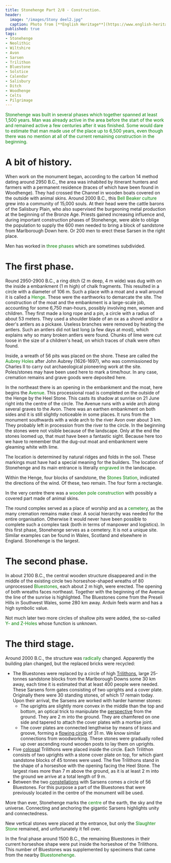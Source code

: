 ```yaml
---
title: Stonehenge Part 2/8 - Construction.
header:
  image: "/images/Stony deel2.jpg"
  caption: Photo from [**English Heritage**](https://www.english-heritage.org.uk)
published: true
tags:
- Stonehenge
- Neolithic
- Wiltshire
- Avon
- Sarsen
- Trilithon
- Bluestone
- Solstice
- Calendar
- Salisbury
- Ditch
- Woodhenge
- Celts
- Pilgrimage
---
```


<span style="color: green;">Stonehenge was built in several phases which together spanned at least 1,500 years. Man was already active in the area before the start of the work and remained active a few centuries after it was finished. Some would dare to estimate that man made use of the place up to 6,500 years, even though there was no mention at all of the current remaining construction in the beginning.
</span>

# A bit of history. 
When work on the monument began, according to the carbon 14 method dating around 2950 B.C., the area was inhabited by itinerant hunters and farmers with a permanent residence (traces of which have been found in Woodhenge). They had crossed the Channel in wooden boats covered on the outside with animal skins. Around 2000 B.C., this <span style="color: green;">Bell Beaker culture</span> grew into a community of 15,000 souls. At their head were the cattle barons of the Salisbury Plain, who also supervised the burgeoning metal production at the beginning of the Bronze Age. Priests gained increasing influence and, during important construction phases of Stonehenge, were able to oblige the population to supply the 600 men needed to bring a block of sandstone from Marlborough Down here. Or 200 men to erect these Sarsen in the right place.

Men has worked in <span style="color: green;">three phases</span> which are sometimes subdivided.

# The first phase.
Round 2950-2900 B.C., a ring ditch (2 m deep, 4 m wide) was dug with on the inside a embankment (1 m high) of chalk fragments. This resulted in a circle with a diameter of 106 m. Such a place with a moat and a wall around it is called a <span style="color: green;">Henge</span>. These were the earthworks to demarcate the site. The construction of the moat and the embankment is a large-scale job, accounting for some 6,750 man-hours, possibly involving men, women and children. They first made a long rope and a pin, a circle with a radius of about 53 meters. They used a shoulder blade of an ox as a shovel and/or a deer's antlers as a pickaxe. Useless branches were removed by heating the antlers. Such an antlers did not last long (a few days at most), which explains why so many broken antlers were found. Chunks of lime were cut loose in the size of a children's head, on which traces of chalk were often found. 

Inside, a wreath of 56 pits was placed on the shore. These are called the <span style="color: green;">Aubrey Holes</span> after John Aubrey (1626-1697), who was commissioned by Charles II to carry out archaeological pioneering work at the site. Poles/stones may have been used here to mark a time/hour. In any case, cremation remains and grave goods were deposited here. 

In the northeast there is an opening in the embankment and the moat, here begins the <span style="color: green;">Avenue</span>. This processional road is completed on the outside of the Henge by the Heel Stone. This casts its shadow at sunrise on 21 June right into the centre of the circle. The Avenue runs with a wide arch along several graves to the Avon. There was an earthen embankment on both sides and it is still slightly noticeable in some places. It runs from the monument southwards with a wide arch to the river Avon over about 3 km. They probably left in procession from the river to the circle. In the beginning the stones were not visible because of the landscape. Only at the end the stones loomed up, that must have been a fantastic sight. Because here too we have to remember that the dug-out moat and embankment were gleaming white with lime. 

The location is determined by natural ridges and folds in the soil. These markings must have had a special meaning for the builders. The location of Stonehenge and its main entrance is literally <span style="color: green;">engraved</span> in the landscape. 

Within the Henge, four blocks of sandstone, the <span style="color: green;">Stones Station</span>, indicated the directions of the wind. Of these, two remain. The four form a rectangle.

In the very centre there was a <span style="color: green;">wooden pole construction</span> with possibly a covered part made of animal skins.

The round complex served as a place of worship and as a <span style="color: green;">cemetery</span>, as the many cremation remains make clear. A social hierarchy was needed for the entire organisation. Otherwise it would never have been possible to complete such a complex task (both in terms of manpower and logistics). In this first phase, Stonehenge serves as a cemetery. It is not a unique site. Similar examples can be found in Wales, Scotland and elsewhere in England. Stonehenge is the largest.

# The second phase.

In about 2100 B.C., the central wooden structure disappeared and in the middle of the existing circle two horseshoe-shaped wreaths of 80 unprocessed <span style="color: green;">Bluestones</span>, each about 2 m high, were erected. The opening of both wreaths faces northeast. Together with the beginning of the Avenue the line of the sunrise is highlighted. The Bluestones come from the Preseli Hills in Southwest Wales, some 280 km away. Arduin feels warm and has a high symbolic value.

Not much later two more circles of shallow pits were added, the so-called <span style="color: green;">Y- and Z-Holes</span> whose function is unknown. 

# The third stage. 

Around 2000 B.C., the structure was <span style="color: green;">radically</span> changed. Apparently the building plan changed, but the replaced bricks were recycled:
* The Bluestones were replaced by a circle of high <u>Trilithons</u>, large 25-tonnes sandstone blocks from the Marlborough Downs some 30 km away, each time it is estimated that at least 400 people were needed. These Sarsens form gates consisting of two uprights and a cover plate. Originally there were 30 standing stones, of which 17 remain today. Upon their arrival, the Sarsens are worked with harder hammer stones:
	* The uprights are slightly more convex in the middle than the top and bottom, an optical trick to manipulate the <u>perspective</u> from the ground. They are 2 m into the ground. They are chamfered on one side and tapered to attach the cover plates with a mortise joint. 
	* The cover plates are connected lengthwise by means of brass and groove, forming a <u>flowing circle</u> of 31 m. We know similar connections from woodworking. These stones were gradually rolled up over ascending round wooden posts to lay them on uprights. 
* Five <u>colossal</u> Trilithons were placed inside the circle. Each Trilithon consists of two uprights with a stone cover plate on top, for which giant sandstone blocks of 45 tonnes were used. The five Trilithons stand in the shape of a horseshoe with the opening facing the Heel Stone. The largest rises more than 7 m above the ground, as it is at least 2 m into the ground we arrive at a total length of 9 m. 
* Between the two <u>constellations</u> with Sarsens comes a circle of 56 Bluestones. For this purpose a part of the Bluestones that were previously located in the centre of the monument will be used.

More than ever, Stonehenge marks the <span style="color: green;">centre</span> of the earth, the sky and the universe. Connecting and anchoring the gigantic Sarsens highlights unity and connectedness.

New vertical stones were placed at the entrance, but only the <span style="color: green;">Slaughter Stone</span> remained, and unfortunately it fell over. 
 
In the final phase around 1500 B.C., the remaining Bluestones in their current horseshoe shape were put inside the horseshoe of the Trilithons. This number of Bluestones was supplemented by specimens that came from the nearby <span style="color: green;">Bluestonehenge</span>.
